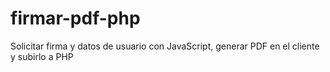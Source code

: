 # firmar-pdf-php
 Solicitar firma y datos de usuario con JavaScript, generar PDF en el cliente y subirlo a PHP
